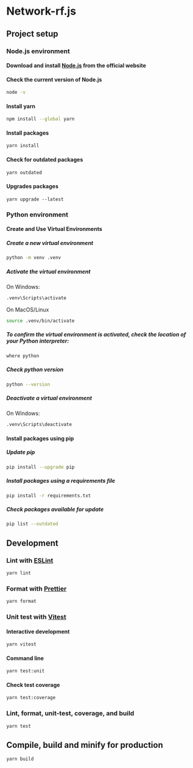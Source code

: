 # Network-rf.js

## Project setup

### Node.js environment

#### Download and install [Node.js](https://nodejs.org/en/download/package-manager) from the official website

#### Check the current version of Node.js

```sh
node -v
```

#### Install yarn

```sh
npm install --global yarn
```

#### Install packages

```sh
yarn install
```

#### Check for outdated packages

```sh
yarn outdated
```

#### Upgrades packages

```
yarn upgrade --latest
```

### Python environment

#### Create and Use Virtual Environments

##### Create a new virtual environment

```sh
python -m venv .venv
```

##### Activate the virtual environment

On Windows:

```sh
.venv\Scripts\activate
```

On MacOS/Linux

```sh
source .venv/bin/activate
```

##### To confirm the virtual environment is activated, check the location of your Python interpreter:

```sh
where python
```

##### Check python version

```sh
python --version
```

##### Deactivate a virtual environment

On Windows:

```sh
.venv\Scripts\deactivate
```

#### Install packages using pip

##### Update pip

```sh
pip install --upgrade pip
```

##### Install packages using a requirements file

```sh
pip install -r requirements.txt
```

##### Check packages available for update

```sh
pip list --outdated
```

## Development

### Lint with [ESLint](https://eslint.org/)

```sh
yarn lint
```

### Format with [Prettier](https://prettier.io/)

```sh
yarn format
```

### Unit test with [Vitest](https://vitest.dev/)

#### Interactive development

```sh
yarn vitest
```

#### Command line

```sh
yarn test:unit
```

#### Check test coverage

```sh
yarn test:coverage
```

### Lint, format, unit-test, coverage, and build

```sh
yarn test
```

## Compile, build and minify for production

```sh
yarn build
```
